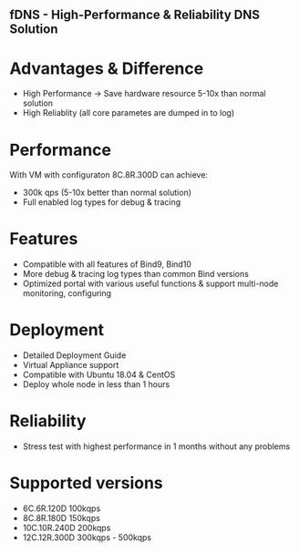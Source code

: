 fDNS - High-Performance & Reliability DNS Solution
---

# Advantages & Difference
- High Performance -> Save hardware resource 5-10x than normal solution
- High Reliablity (all core parametes are dumped in to log)

# Performance
With VM with configuraton 8C.8R.300D can achieve:
- 300k qps (5-10x better than normal solution)
- Full enabled log types for debug & tracing

# Features
- Compatible with all features of Bind9, Bind10
- More debug & tracing log types than common Bind versions
- Optimized portal with various useful functions & support multi-node monitoring, configuring

# Deployment
- Detailed Deployment Guide
- Virtual Appliance support
- Compatible with Ubuntu 18.04 & CentOS
- Deploy whole node in less than 1 hours

# Reliability
- Stress test with highest performance in 1 months without any problems

# Supported versions
- 6C.6R.120D 100kqps
- 8C.8R.180D 150kqps
- 10C.10R.240D 200kqps
- 12C.12R.300D 300kqps - 500kqps
